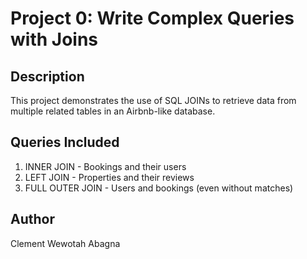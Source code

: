 # Project 0: Write Complex Queries with Joins

## Description
This project demonstrates the use of SQL JOINs to retrieve data from multiple related tables in an Airbnb-like database.

## Queries Included
1. INNER JOIN - Bookings and their users
2. LEFT JOIN - Properties and their reviews
3. FULL OUTER JOIN - Users and bookings (even without matches)

## Author
Clement Wewotah Abagna

